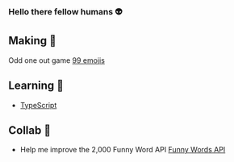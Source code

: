 ### Hello there fellow humans :alien:

## Making :fish_cake:
Odd one out game [99 emojis](https://99emojis.netlify.app/)

## Learning :seedling:
- [TypeScript](https://scrimba.com/learn/intrototypescript)

## Collab 👯
- Help me improve the 2,000 Funny Word API [Funny Words API](https://github.com/jamesmarriott/FunnyWordsAPI)

